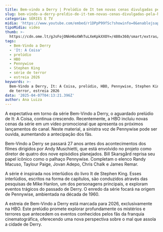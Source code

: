 ```yaml
---
title: Bem-vindo a Derry | Prelúdio de It tem novas cenas divulgadas pela HBO
slug: bem-vindo-a-derry-preldio-de-it-tem-novas-cenas-divulgadas-pela-hbo
categoria: SÉRIES E TV
midia: 'https://www.youtube.com/embed/r1DPpP99fSc?showinfo=0&enablejsapi=1'
tipoMidia: video
thumb: >-
  https://cdn.ome.lt/gJsFojONkH6oXWhTuLXeKpkXXOY=/480x360/smart/extras/conteudos/bem-vindo-a-derry_aeeUiw3.png
tags:
  - Bem-Vindo a Derry
  - 'It: A Coisa'
  - prelúdio
  - HBO
  - Pennywise
  - Stephen King
  - série de terror
  - estreia 2026
keywords: >-
  Bem-Vindo a Derry, It: A Coisa, prelúdio, HBO, Pennywise, Stephen King, série
  de terror, estreia 2026
data: '2025-04-07T04:13:21.396Z'
author: Ana Luiza
---
```


A expectativa em torno da série Bem-Vindo a Derry, o aguardado prelúdio de It: A Coisa, continua crescendo. Recentemente, a HBO incluiu novas cenas da série em um vídeo promocional que apresenta os próximos lançamentos do canal. Neste material, a sinistra voz de Pennywise pode ser ouvida, aumentando a antecipação dos fãs.

Bem-Vindo a Derry se passará 27 anos antes dos acontecimentos dos filmes dirigidos por Andy Muschietti, que está envolvido no projeto como diretor de quatro dos nove episódios planejados. Bill Skarsgård reprisa seu papel icônico como o palhaço Pennywise. Completam o elenco Randy Macuso, Taylour Paige, Jovan Adepo, Chris Chalk e James Remar.

A série é inspirada nos interlúdios do livro It de Stephen King. Esses interlúdios, escritos na forma de capítulos, são conduzidos através das pesquisas de Mike Hanlon, um dos personagens principais, e exploram eventos trágicos do passado de Derry. O enredo da série focará na origem de Pennywise, ambientada na década de 1960.

A estreia de Bem-Vindo a Derry está marcada para 2026, exclusivamente na HBO. Este prelúdio promete explorar profundamente os mistérios e terrores que antecedem os eventos conhecidos pelos fãs da franquia cinematográfica, oferecendo uma nova perspectiva sobre o mal que assola a cidade de Derry.
